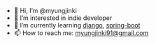 - 👋 Hi, I’m @myungjinki
- 👀 I’m interested in indie developer
- 🌱 I’m currently learning [django](https://github.com/django/django), [spring-boot](https://github.com/spring-projects/spring-boot)
- 📫 How to reach me: myungjinki91@gmail.com

<!---
meongjinki/meongjinki is a ✨ special ✨ repository because its `README.md` (this file) appears on your GitHub profile.
You can click the Preview link to take a look at your changes.
--->
